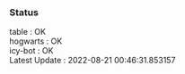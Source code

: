 ### Status


table : OK  
hogwarts : OK  
icy-bot : OK  
Latest Update : 2022-08-21 00:46:31.853157
